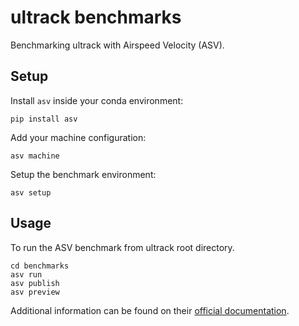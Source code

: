 # ultrack benchmarks

Benchmarking ultrack with Airspeed Velocity (ASV).

## Setup

Install `asv` inside your conda environment:
```
pip install asv
```

Add your machine configuration:
```
asv machine
```

Setup the benchmark environment:
```
asv setup
```

## Usage

To run the ASV benchmark from ultrack root directory.

```
cd benchmarks
asv run
asv publish
asv preview
```

Additional information can be found on their [official documentation](https://asv.readthedocs.io/en/stable/).
